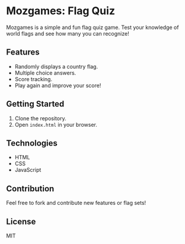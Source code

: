
# Mozgames: Flag Quiz

Mozgames is a simple and fun flag quiz game. Test your knowledge of world flags and see how many you can recognize!

## Features

- Randomly displays a country flag.
- Multiple choice answers.
- Score tracking.
- Play again and improve your score!

## Getting Started

1. Clone the repository.
2. Open `index.html` in your browser.

## Technologies

- HTML
- CSS
- JavaScript

## Contribution

Feel free to fork and contribute new features or flag sets!

## License

MIT
